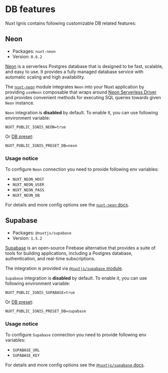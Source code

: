 # DB features

Nuxt Ignis contains following customizable DB related features:

## Neon

- Packages: `nuxt-neon`
- Version: `0.6.2`

[Neon](https://neon.tech/) is a serverless Postgres database that is designed to be fast, scalable, and easy to use. It provides a fully managed database service with automatic scaling and high availability.

The [`nuxt-neon`](https://github.com/AloisSeckar/nuxt-neon) module integrates `Neon` into your Nuxt application by providing `useNeon` composable that wraps around [Neon Serverless Driver](https://neon.com/docs/serverless/serverless-driver) and provides convenient methods for executing SQL queries towards given `Neon` instance.

`Neon` integration is **disabled** by default. To enable it, you can use following environment variable:

```dotenv
NUXT_PUBLIC_IGNIS_NEON=true
```
Or [DB preset](/2-3-optional-features.html#db-preset):
```dotenv
NUXT_PUBLIC_IGNIS_PRESET_DB=neon
```

### Usage notice

To configure `Neon` connection you need to provide following env variables:
- `NUXT_NEON_HOST`
- `NUXT_NEON_USER`
- `NUXT_NEON_PASS`
- `NUXT_NEON_DB`

For details and more config options see the [`nuxt-neon` docs](https://github.com/AloisSeckar/nuxt-neon).

## Supabase

- Packages: `@nuxtjs/supabase`
- Version: `1.5.2`

[Supabase](https://supabase.com/) is an open-source Firebase alternative that provides a suite of tools for building applications, including a Postgres database, authentication, and real-time subscriptions.

The integration is provided via [`@nuxtjs/supabase` module](https://supabase.nuxtjs.org/).

`Supabase` integration is **disabled** by default. To enable it, you can use following environment variable:

```dotenv
NUXT_PUBLIC_IGNIS_SUPABASE=true
```
Or [DB preset](/2-3-optional-features.html#db-preset):
```dotenv
NUXT_PUBLIC_IGNIS_PRESET_DB=supabase
```

### Usage notice

To configure `Supabase` connection you need to provide following env variables:
- `SUPABASE_URL`
- `SUPABASE_KEY`

For details and more config options see the [`@nuxtjs/supabase` docs](https://supabase.nuxtjs.org/getting-started/introduction).
